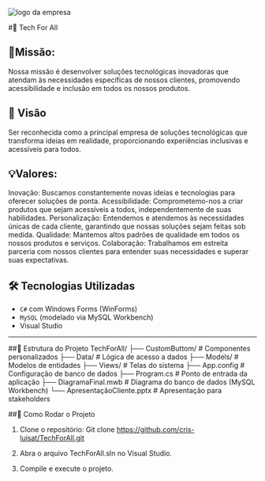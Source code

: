 ![logo da empresa](https://github.com/cris-luisat/Tech-For-All/blob/main/Colorful%20Illustrative%203D%20Robot%20Artificial%20Intelligence%20Logo.png)

#🧠 Tech For All

## 🚀Missão:
Nossa missão é desenvolver soluções tecnológicas inovadoras que atendam às necessidades específicas de nossos clientes, promovendo acessibilidade e inclusão em todos os nossos produtos. 

 ## 🌟 Visão
Ser reconhecida como a principal empresa de soluções tecnológicas que transforma ideias em realidade, proporcionando experiências inclusivas e acessíveis para todos.

## 💡Valores:
Inovação: Buscamos constantemente novas ideias e tecnologias para oferecer soluções de ponta.
Acessibilidade: Comprometemo-nos a criar produtos que sejam acessíveis a todos, independentemente de suas habilidades.
Personalização: Entendemos e atendemos às necessidades únicas de cada cliente, garantindo que nossas soluções sejam feitas sob medida.
Qualidade: Mantemos altos padrões de qualidade em todos os nossos produtos e serviços.
Colaboração: Trabalhamos em estreita parceria com nossos clientes para entender suas necessidades e superar suas expectativas.

## 🛠️ Tecnologias Utilizadas

- `C#` com Windows Forms (WinForms)
- `MySQL` (modelado via MySQL Workbench)
- Visual Studio

---

 ##📁 Estrutura do Projeto
TechForAll/
├── CustomButtom/ # Componentes personalizados
├── Data/ # Lógica de acesso a dados
├── Models/ # Modelos de entidades
├── Views/ # Telas do sistema
├── App.config # Configuração de banco de dados
├── Program.cs # Ponto de entrada da aplicação
├── DiagramaFinal.mwb # Diagrama do banco de dados (MySQL Workbench)
└── ApresentaçãoCliente.pptx # Apresentação para stakeholders

##🚀 Como Rodar o Projeto

1.	Clone o repositório: 
Git clone https://github.com/cris-luisat/TechForAll.git

2.	Abra o arquivo TechForAll.sln no Visual Studio.

3.	Compile e execute o projeto. 

